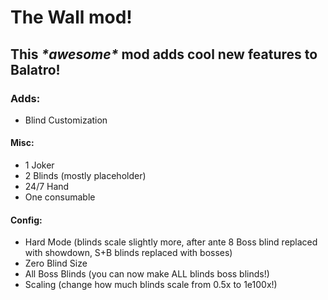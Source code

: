 # **The Wall mod!**

## This *\*awesome\** mod adds cool new features to Balatro!

### Adds:
* Blind Customization

#### Misc:

* 1 Joker
* 2 Blinds (mostly placeholder)
* 24/7 Hand
* One consumable

#### Config:

* Hard Mode (blinds scale slightly more, after ante 8 Boss blind replaced with showdown, S+B blinds replaced with bosses)
* Zero Blind Size
* All Boss Blinds (you can now make ALL blinds boss blinds!)
* Scaling (change how much blinds scale from 0.5x to 1e100x!)

